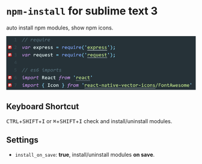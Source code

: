 # `npm-install` for sublime text 3
auto install npm modules, show npm icons.

![preview](https://raw.githubusercontent.com/fcannizzaro/npm-install/master/npm-install.png)

## Keyboard Shortcut
<kbd>CTRL</kbd>+<kbd>SHIFT</kbd>+<kbd>I</kbd> or <kbd>⌘</kbd>+<kbd>SHIFT</kbd>+<kbd>I</kbd> check and install/uninstall modules.


## Settings
- `install_on_save`: **true**, install/uninstall modules **on save**.

